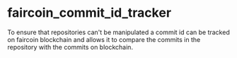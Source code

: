# faircoin_commit_id_tracker
To ensure that repositories can't be manipulated a commit id can be tracked on faircoin blockchain and allows it to compare the commits in the repository with the commits on blockchain.
